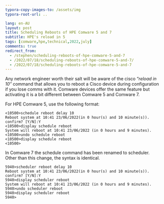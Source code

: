 ```yaml
---
typora-copy-images-to: /assets/img
typora-root-url: ..

lang: en-AU
layout: post
title: Scheduling Reboots of HPE Comware 5 and 7
subtitle: HPE's reload in 5
tags: [comware,hpe,technical,2022,july]
comments: true
redirect_from:
  - /stephen/scheduling-reboots-of-hpe-comware-5-and-7
  - /2022/07/18/scheduling-reboots-of-hpe-comware-5-and-7/
  - /2022/07/18/scheduling-reboots-of-hpe-comware-5-and-7
---
```


Any network engineer worth their salt will be aware of the cisco “*reload in 10″* command that allows you to reboot a Cisco device during configuration if you lose comms with it. Comware devices offer the same feature but activating it is a bit different between Comware 5 and Comware 7.

For HPE Comware 5, use the following format:

```
<10500>schedule reboot delay 10
Reboot system at 10:41 23/06/2022(in 0 hour(s) and 10 minute(s)). confirm? [Y/N]:Y
<10500>display schedule reboot
System will reboot at 10:41 23/06/2022 (in 0 hours and 9 minutes).
<10500>undo schedule reboot
<10500>display schedule reboot 
<10500>
```

In Comware 7 the schedule command has been renamed to scheduler. Other than this change, the syntax is identical.

```
5940>scheduler reboot delay 10
Reboot system at 10:41 23/06/2022(in 0 hour(s) and 10 minute(s)). confirm? [Y/N]:Y
5940>display scheduler reboot
System will reboot at 10:41 23/06/2022 (in 0 hours and 9 minutes).
5940>undo scheduler reboot
5940>display scheduler reboot 
5940>
```

